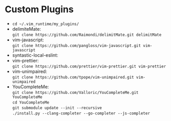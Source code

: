 # Custom Plugins

- `cd ~/.vim_runtime/my_plugins/`
- delimiteMate:  
  `git clone https://github.com/Raimondi/delimitMate.git delimitMate`
- vim-javascript:  
  `git clone https://github.com/pangloss/vim-javascript.git vim-javascript`
- syntastic-local-eslint:  
- vim-prettier:  
  `git clone https://github.com/prettier/vim-prettier.git vim-prettier`
- vim-unimpaired:  
  `git clone https://github.com/tpope/vim-unimpaired.git vim-unimpaired`
- YouCompleteMe:  
  `git clone https://github.com/Valloric/YouCompleteMe.git YouCompleteMe`  
  `cd YouCompleteMe`  
  `git submodule update --init --recursive`  
  `./install.py --clang-completer --go-completer --js-completer`  
